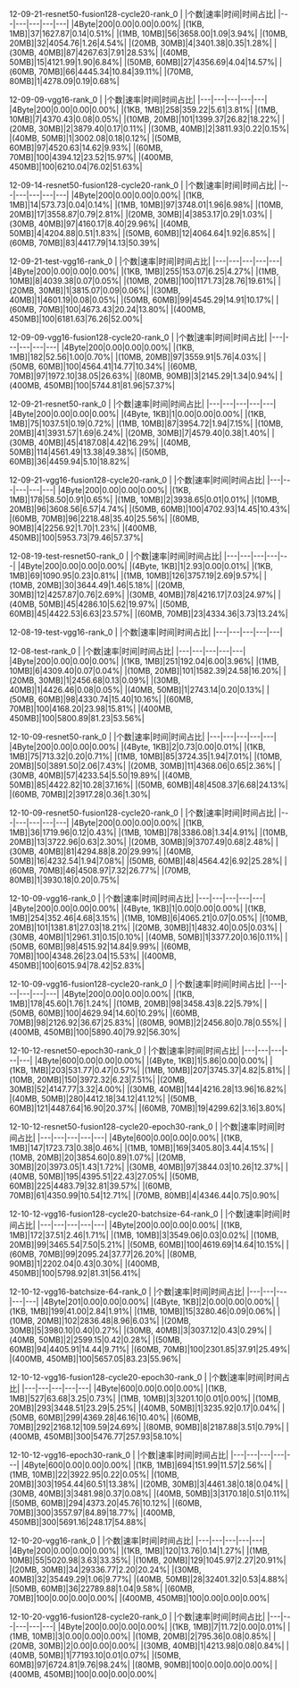 12-09-21-resnet50-fusion128-cycle20-rank_0
|   |个数|速率|时间|时间占比|
|---|---|---|---|---|
|4Byte|200|0.00|0.00|0.00%|
|(1KB, 1MB]|37|1627.87|0.14|0.51%|
|(1MB, 10MB]|56|3658.00|1.09|3.94%|
|(10MB, 20MB]|32|4054.76|1.26|4.54%|
|(20MB, 30MB]|4|3401.38|0.35|1.28%|
|(30MB, 40MB]|87|4267.63|7.91|28.53%|
|(40MB, 50MB]|15|4121.99|1.90|6.84%|
|(50MB, 60MB]|27|4356.69|4.04|14.57%|
|(60MB, 70MB]|66|4445.34|10.84|39.11%|
|(70MB, 80MB]|1|4278.09|0.19|0.68%|




12-09-09-vgg16-rank_0
|   |个数|速率|时间|时间占比|
|---|---|---|---|---|
|4Byte|200|0.00|0.00|0.00%|
|(1KB, 1MB]|258|359.22|5.61|3.81%|
|(1MB, 10MB]|7|4370.43|0.08|0.05%|
|(10MB, 20MB]|101|1399.37|26.82|18.22%|
|(20MB, 30MB]|2|3879.40|0.17|0.11%|
|(30MB, 40MB]|2|3811.93|0.22|0.15%|
|(40MB, 50MB]|1|3002.08|0.18|0.12%|
|(50MB, 60MB]|97|4520.63|14.62|9.93%|
|(60MB, 70MB]|100|4394.12|23.52|15.97%|
|(400MB, 450MB]|100|6210.04|76.02|51.63%|




12-09-14-resnet50-fusion128-cycle20-rank_0
|   |个数|速率|时间|时间占比|
|---|---|---|---|---|
|4Byte|200|0.00|0.00|0.00%|
|(1KB, 1MB]|14|573.73|0.04|0.14%|
|(1MB, 10MB]|97|3748.01|1.96|6.98%|
|(10MB, 20MB]|17|3558.87|0.79|2.81%|
|(20MB, 30MB]|4|3853.17|0.29|1.03%|
|(30MB, 40MB]|97|4160.17|8.40|29.96%|
|(40MB, 50MB]|4|4204.88|0.51|1.83%|
|(50MB, 60MB]|12|4064.64|1.92|6.85%|
|(60MB, 70MB]|83|4417.79|14.13|50.39%|




12-09-21-test-vgg16-rank_0
|   |个数|速率|时间|时间占比|
|---|---|---|---|---|
|4Byte|200|0.00|0.00|0.00%|
|(1KB, 1MB]|255|153.07|6.25|4.27%|
|(1MB, 10MB]|8|4039.38|0.07|0.05%|
|(10MB, 20MB]|100|1171.73|28.76|19.61%|
|(20MB, 30MB]|1|3815.07|0.09|0.06%|
|(30MB, 40MB]|1|4601.19|0.08|0.05%|
|(50MB, 60MB]|99|4545.29|14.91|10.17%|
|(60MB, 70MB]|100|4673.43|20.24|13.80%|
|(400MB, 450MB]|100|6181.63|76.26|52.00%|




12-09-09-vgg16-fusion128-cycle20-rank_0
|   |个数|速率|时间|时间占比|
|---|---|---|---|---|
|4Byte|200|0.00|0.00|0.00%|
|(1KB, 1MB]|182|52.56|1.00|0.70%|
|(10MB, 20MB]|97|3559.91|5.76|4.03%|
|(50MB, 60MB]|100|4564.41|14.77|10.34%|
|(60MB, 70MB]|97|1972.10|38.05|26.63%|
|(80MB, 90MB]|3|2145.29|1.34|0.94%|
|(400MB, 450MB]|100|5744.81|81.96|57.37%|




12-09-21-resnet50-rank_0
|   |个数|速率|时间|时间占比|
|---|---|---|---|---|
|4Byte|200|0.00|0.00|0.00%|
|(4Byte, 1KB]|1|0.00|0.00|0.00%|
|(1KB, 1MB]|75|1037.51|0.19|0.72%|
|(1MB, 10MB]|87|3954.72|1.94|7.15%|
|(10MB, 20MB]|41|3931.57|1.69|6.24%|
|(20MB, 30MB]|7|4579.40|0.38|1.40%|
|(30MB, 40MB]|45|4187.08|4.42|16.29%|
|(40MB, 50MB]|114|4561.49|13.38|49.38%|
|(50MB, 60MB]|36|4459.94|5.10|18.82%|




12-09-21-vgg16-fusion128-cycle20-rank_0
|   |个数|速率|时间|时间占比|
|---|---|---|---|---|
|4Byte|200|0.00|0.00|0.00%|
|(1KB, 1MB]|178|58.50|0.91|0.65%|
|(1MB, 10MB]|2|3938.65|0.01|0.01%|
|(10MB, 20MB]|96|3608.56|6.57|4.74%|
|(50MB, 60MB]|100|4702.93|14.45|10.43%|
|(60MB, 70MB]|96|2218.48|35.40|25.56%|
|(80MB, 90MB]|4|2256.92|1.70|1.23%|
|(400MB, 450MB]|100|5953.73|79.46|57.37%|




12-08-19-test-resnet50-rank_0
|   |个数|速率|时间|时间占比|
|---|---|---|---|---|
|4Byte|200|0.00|0.00|0.00%|
|(4Byte, 1KB]|1|2.93|0.00|0.01%|
|(1KB, 1MB]|69|1090.95|0.23|0.81%|
|(1MB, 10MB]|126|3757.19|2.69|9.57%|
|(10MB, 20MB]|30|3644.49|1.46|5.18%|
|(20MB, 30MB]|12|4257.87|0.76|2.69%|
|(30MB, 40MB]|78|4216.17|7.03|24.97%|
|(40MB, 50MB]|45|4286.10|5.62|19.97%|
|(50MB, 60MB]|45|4422.53|6.63|23.57%|
|(60MB, 70MB]|23|4334.36|3.73|13.24%|




12-08-19-test-vgg16-rank_0
|   |个数|速率|时间|时间占比|
|---|---|---|---|---|




12-08-test-rank_0
|   |个数|速率|时间|时间占比|
|---|---|---|---|---|
|4Byte|200|0.00|0.00|0.00%|
|(1KB, 1MB]|251|192.04|6.00|3.96%|
|(1MB, 10MB]|6|4309.40|0.07|0.04%|
|(10MB, 20MB]|101|1582.39|24.58|16.20%|
|(20MB, 30MB]|1|2456.68|0.13|0.09%|
|(30MB, 40MB]|1|4426.46|0.08|0.05%|
|(40MB, 50MB]|1|2743.14|0.20|0.13%|
|(50MB, 60MB]|98|4330.74|15.40|10.16%|
|(60MB, 70MB]|100|4168.20|23.98|15.81%|
|(400MB, 450MB]|100|5800.89|81.23|53.56%|




12-10-09-resnet50-rank_0
|   |个数|速率|时间|时间占比|
|---|---|---|---|---|
|4Byte|200|0.00|0.00|0.00%|
|(4Byte, 1KB]|2|0.73|0.00|0.01%|
|(1KB, 1MB]|75|713.32|0.20|0.71%|
|(1MB, 10MB]|85|3724.35|1.94|7.01%|
|(10MB, 20MB]|50|3891.50|2.06|7.43%|
|(20MB, 30MB]|11|4368.06|0.65|2.36%|
|(30MB, 40MB]|57|4233.54|5.50|19.89%|
|(40MB, 50MB]|85|4422.82|10.28|37.16%|
|(50MB, 60MB]|48|4508.37|6.68|24.13%|
|(60MB, 70MB]|2|3917.28|0.36|1.30%|




12-10-09-resnet50-fusion128-cycle20-rank_0
|   |个数|速率|时间|时间占比|
|---|---|---|---|---|
|4Byte|200|0.00|0.00|0.00%|
|(1KB, 1MB]|36|1719.96|0.12|0.43%|
|(1MB, 10MB]|78|3386.08|1.34|4.91%|
|(10MB, 20MB]|13|3722.96|0.63|2.30%|
|(20MB, 30MB]|9|3707.49|0.68|2.48%|
|(30MB, 40MB]|81|4294.88|8.20|29.99%|
|(40MB, 50MB]|16|4232.54|1.94|7.08%|
|(50MB, 60MB]|48|4564.42|6.92|25.28%|
|(60MB, 70MB]|46|4508.97|7.32|26.77%|
|(70MB, 80MB]|1|3930.18|0.20|0.75%|




12-10-09-vgg16-rank_0
|   |个数|速率|时间|时间占比|
|---|---|---|---|---|
|4Byte|200|0.00|0.00|0.00%|
|(4Byte, 1KB]|1|0.00|0.00|0.00%|
|(1KB, 1MB]|254|352.46|4.68|3.15%|
|(1MB, 10MB]|6|4065.21|0.07|0.05%|
|(10MB, 20MB]|101|1381.81|27.03|18.21%|
|(20MB, 30MB]|1|4832.40|0.05|0.03%|
|(30MB, 40MB]|1|2961.31|0.15|0.10%|
|(40MB, 50MB]|1|3377.20|0.16|0.11%|
|(50MB, 60MB]|98|4515.92|14.84|9.99%|
|(60MB, 70MB]|100|4348.26|23.04|15.53%|
|(400MB, 450MB]|100|6015.94|78.42|52.83%|




12-10-09-vgg16-fusion128-cycle20-rank_0
|   |个数|速率|时间|时间占比|
|---|---|---|---|---|
|4Byte|200|0.00|0.00|0.00%|
|(1KB, 1MB]|178|45.60|1.76|1.24%|
|(10MB, 20MB]|98|3458.43|8.22|5.79%|
|(50MB, 60MB]|100|4629.94|14.60|10.29%|
|(60MB, 70MB]|98|2126.92|36.67|25.83%|
|(80MB, 90MB]|2|2456.80|0.78|0.55%|
|(400MB, 450MB]|100|5890.40|79.92|56.30%|




12-10-12-resnet50-epoch30-rank_0
|   |个数|速率|时间|时间占比|
|---|---|---|---|---|
|4Byte|600|0.00|0.00|0.00%|
|(4Byte, 1KB]|1|5.86|0.00|0.00%|
|(1KB, 1MB]|203|531.77|0.47|0.57%|
|(1MB, 10MB]|207|3745.37|4.82|5.81%|
|(10MB, 20MB]|150|3972.32|6.23|7.51%|
|(20MB, 30MB]|52|4147.77|3.32|4.00%|
|(30MB, 40MB]|144|4216.28|13.96|16.82%|
|(40MB, 50MB]|280|4412.18|34.12|41.12%|
|(50MB, 60MB]|121|4487.64|16.90|20.37%|
|(60MB, 70MB]|19|4299.62|3.16|3.80%|




12-10-12-resnet50-fusion128-cycle20-epoch30-rank_0
|   |个数|速率|时间|时间占比|
|---|---|---|---|---|
|4Byte|600|0.00|0.00|0.00%|
|(1KB, 1MB]|147|1723.73|0.38|0.46%|
|(1MB, 10MB]|169|3405.80|3.44|4.15%|
|(10MB, 20MB]|20|3854.60|0.89|1.07%|
|(20MB, 30MB]|20|3973.05|1.43|1.72%|
|(30MB, 40MB]|97|3844.03|10.26|12.37%|
|(40MB, 50MB]|195|4395.51|22.43|27.05%|
|(50MB, 60MB]|225|4483.79|32.81|39.57%|
|(60MB, 70MB]|61|4350.99|10.54|12.71%|
|(70MB, 80MB]|4|4346.44|0.75|0.90%|




12-10-12-vgg16-fusion128-cycle20-batchsize-64-rank_0
|   |个数|速率|时间|时间占比|
|---|---|---|---|---|
|4Byte|200|0.00|0.00|0.00%|
|(1KB, 1MB]|172|37.51|2.46|1.71%|
|(1MB, 10MB]|3|3549.06|0.03|0.02%|
|(10MB, 20MB]|99|3465.54|7.50|5.21%|
|(50MB, 60MB]|100|4619.69|14.64|10.15%|
|(60MB, 70MB]|99|2095.24|37.77|26.20%|
|(80MB, 90MB]|1|2202.04|0.43|0.30%|
|(400MB, 450MB]|100|5798.92|81.31|56.41%|




12-10-12-vgg16-batchsize-64-rank_0
|   |个数|速率|时间|时间占比|
|---|---|---|---|---|
|4Byte|201|0.00|0.00|0.00%|
|(4Byte, 1KB]|2|0.00|0.00|0.00%|
|(1KB, 1MB]|199|41.00|2.84|1.91%|
|(1MB, 10MB]|15|3280.46|0.09|0.06%|
|(10MB, 20MB]|102|2836.48|8.96|6.03%|
|(20MB, 30MB]|5|3980.10|0.40|0.27%|
|(30MB, 40MB]|3|3037.12|0.43|0.29%|
|(40MB, 50MB]|2|2599.15|0.42|0.28%|
|(50MB, 60MB]|94|4405.91|14.44|9.71%|
|(60MB, 70MB]|100|2301.85|37.91|25.49%|
|(400MB, 450MB]|100|5657.05|83.23|55.96%|




12-10-12-vgg16-fusion128-cycle20-epoch30-rank_0
|   |个数|速率|时间|时间占比|
|---|---|---|---|---|
|4Byte|600|0.00|0.00|0.00%|
|(1KB, 1MB]|527|63.68|3.25|0.73%|
|(1MB, 10MB]|3|3201.10|0.01|0.00%|
|(10MB, 20MB]|293|3448.51|23.29|5.25%|
|(40MB, 50MB]|1|3235.92|0.17|0.04%|
|(50MB, 60MB]|299|4369.28|46.16|10.40%|
|(60MB, 70MB]|292|2168.12|109.59|24.69%|
|(80MB, 90MB]|8|2187.88|3.51|0.79%|
|(400MB, 450MB]|300|5476.77|257.93|58.10%|




12-10-12-vgg16-epoch30-rank_0
|   |个数|速率|时间|时间占比|
|---|---|---|---|---|
|4Byte|600|0.00|0.00|0.00%|
|(1KB, 1MB]|694|151.99|11.57|2.56%|
|(1MB, 10MB]|22|3922.95|0.22|0.05%|
|(10MB, 20MB]|303|1954.44|60.51|13.38%|
|(20MB, 30MB]|3|4461.38|0.18|0.04%|
|(30MB, 40MB]|3|3481.98|0.37|0.08%|
|(40MB, 50MB]|3|3170.18|0.51|0.11%|
|(50MB, 60MB]|294|4373.20|45.76|10.12%|
|(60MB, 70MB]|300|3557.97|84.89|18.77%|
|(400MB, 450MB]|300|5691.16|248.17|54.88%|




12-10-20-vgg16-rank_0
|   |个数|速率|时间|时间占比|
|---|---|---|---|---|
|4Byte|200|0.00|0.00|0.00%|
|(1KB, 1MB]|120|13.76|0.14|1.27%|
|(1MB, 10MB]|55|5020.98|3.63|33.35%|
|(10MB, 20MB]|129|1045.97|2.27|20.91%|
|(20MB, 30MB]|34|29336.77|2.20|20.24%|
|(30MB, 40MB]|32|35449.29|1.06|9.77%|
|(40MB, 50MB]|28|32401.32|0.53|4.88%|
|(50MB, 60MB]|36|22789.88|1.04|9.58%|
|(60MB, 70MB]|100|0.00|0.00|0.00%|
|(400MB, 450MB]|100|0.00|0.00|0.00%|




12-10-20-vgg16-fusion128-cycle20-rank_0
|   |个数|速率|时间|时间占比|
|---|---|---|---|---|
|4Byte|200|0.00|0.00|0.00%|
|(1KB, 1MB]|7|11.72|0.00|0.01%|
|(1MB, 10MB]|3|0.00|0.00|0.00%|
|(10MB, 20MB]|2|795.36|0.08|0.85%|
|(20MB, 30MB]|2|0.00|0.00|0.00%|
|(30MB, 40MB]|1|4213.98|0.08|0.84%|
|(40MB, 50MB]|1|77193.10|0.01|0.07%|
|(50MB, 60MB]|97|6724.81|9.76|98.24%|
|(80MB, 90MB]|100|0.00|0.00|0.00%|
|(400MB, 450MB]|100|0.00|0.00|0.00%|




